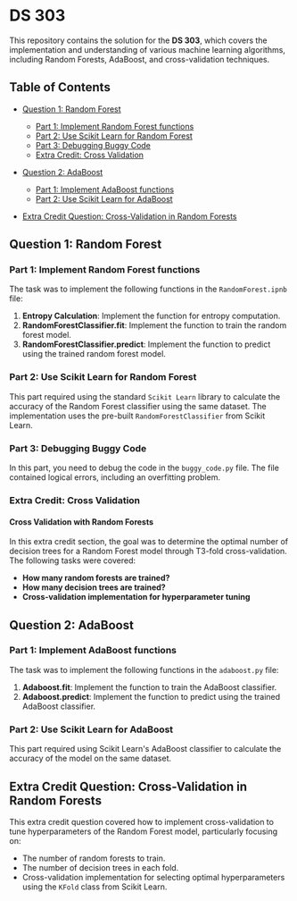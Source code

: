 # DS 303

This repository contains the solution for the **DS 303**, which covers the implementation and understanding of various machine learning algorithms, including Random Forests, AdaBoost, and cross-validation techniques.

## Table of Contents

- [Question 1: Random Forest](#question-1-random-forest)
  - [Part 1: Implement Random Forest functions](#part-1-implement-random-forest-functions)
  - [Part 2: Use Scikit Learn for Random Forest](#part-2-use-scikit-learn-for-random-forest)
  - [Part 3: Debugging Buggy Code](#part-3-debugging-buggy-code)
  - [Extra Credit: Cross Validation](#extra-credit-cross-validation)
  
- [Question 2: AdaBoost](#question-2-adaboost)
  - [Part 1: Implement AdaBoost functions](#part-1-implement-adaboost-functions)
  - [Part 2: Use Scikit Learn for AdaBoost](#part-2-use-scikit-learn-for-adaboost)
  
- [Extra Credit Question: Cross-Validation in Random Forests](#extra-credit-question-cross-validation-in-random-forests)

## Question 1: Random Forest

### Part 1: Implement Random Forest functions

The task was to implement the following functions in the `RandomForest.ipnb` file:
1. **Entropy Calculation**: Implement the function for entropy computation.
2. **RandomForestClassifier.fit**: Implement the function to train the random forest model.
3. **RandomForestClassifier.predict**: Implement the function to predict using the trained random forest model.


### Part 2: Use Scikit Learn for Random Forest

This part required using the standard `Scikit Learn` library to calculate the accuracy of the Random Forest classifier using the same dataset. The implementation uses the pre-built `RandomForestClassifier` from Scikit Learn.

### Part 3: Debugging Buggy Code

In this part, you need to debug the code in the `buggy_code.py` file. The file contained logical errors, including an overfitting problem.

### Extra Credit: Cross Validation

#### Cross Validation with Random Forests

In this extra credit section, the goal was to determine the optimal number of decision trees for a Random Forest model through T3-fold cross-validation. The following tasks were covered:
- **How many random forests are trained?**
- **How many decision trees are trained?**
- **Cross-validation implementation for hyperparameter tuning**


## Question 2: AdaBoost

### Part 1: Implement AdaBoost functions

The task was to implement the following functions in the `adaboost.py` file:
1. **Adaboost.fit**: Implement the function to train the AdaBoost classifier.
2. **Adaboost.predict**: Implement the function to predict using the trained AdaBoost classifier.


### Part 2: Use Scikit Learn for AdaBoost

This part required using Scikit Learn's AdaBoost classifier to calculate the accuracy of the model on the same dataset.

## Extra Credit Question: Cross-Validation in Random Forests

This extra credit question covered how to implement cross-validation to tune hyperparameters of the Random Forest model, particularly focusing on:
- The number of random forests to train.
- The number of decision trees in each fold.
- Cross-validation implementation for selecting optimal hyperparameters using the `KFold` class from Scikit Learn.
